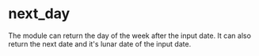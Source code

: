 # next_day
The module can return the day of the week after the input date.
It can also return the next date and it's lunar date of the input date.

